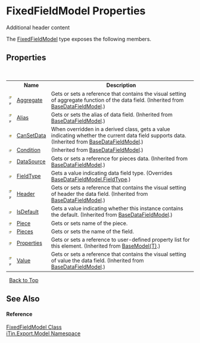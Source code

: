 # FixedFieldModel Properties
Additional header content 

The <a href="T_iTin_Export_Model_FixedFieldModel">FixedFieldModel</a> type exposes the following members.


## Properties
&nbsp;<table><tr><th></th><th>Name</th><th>Description</th></tr><tr><td>![Public property](media/pubproperty.gif "Public property")![Code example](media/CodeExample.png "Code example")</td><td><a href="P_iTin_Export_Model_BaseDataFieldModel_Aggregate">Aggregate</a></td><td>
Gets or sets a reference that contains the visual setting of aggregate function of the data field.
 (Inherited from <a href="T_iTin_Export_Model_BaseDataFieldModel">BaseDataFieldModel</a>.)</td></tr><tr><td>![Public property](media/pubproperty.gif "Public property")![Code example](media/CodeExample.png "Code example")</td><td><a href="P_iTin_Export_Model_BaseDataFieldModel_Alias">Alias</a></td><td>
Gets or sets the alias of data field.
 (Inherited from <a href="T_iTin_Export_Model_BaseDataFieldModel">BaseDataFieldModel</a>.)</td></tr><tr><td>![Protected property](media/protproperty.gif "Protected property")</td><td><a href="P_iTin_Export_Model_BaseDataFieldModel_CanSetData">CanSetData</a></td><td>
When overridden in a derived class, gets a value indicating whether the current data field supports data.
 (Inherited from <a href="T_iTin_Export_Model_BaseDataFieldModel">BaseDataFieldModel</a>.)</td></tr><tr><td>![Public property](media/pubproperty.gif "Public property")</td><td><a href="P_iTin_Export_Model_BaseDataFieldModel_Condition">Condition</a></td><td> (Inherited from <a href="T_iTin_Export_Model_BaseDataFieldModel">BaseDataFieldModel</a>.)</td></tr><tr><td>![Public property](media/pubproperty.gif "Public property")</td><td><a href="P_iTin_Export_Model_BaseDataFieldModel_DataSource">DataSource</a></td><td>
Gets or sets a reference for pieces data.
 (Inherited from <a href="T_iTin_Export_Model_BaseDataFieldModel">BaseDataFieldModel</a>.)</td></tr><tr><td>![Public property](media/pubproperty.gif "Public property")</td><td><a href="P_iTin_Export_Model_FixedFieldModel_FieldType">FieldType</a></td><td>
Gets a value indicating data field type.
 (Overrides <a href="P_iTin_Export_Model_BaseDataFieldModel_FieldType">BaseDataFieldModel.FieldType</a>.)</td></tr><tr><td>![Public property](media/pubproperty.gif "Public property")![Code example](media/CodeExample.png "Code example")</td><td><a href="P_iTin_Export_Model_BaseDataFieldModel_Header">Header</a></td><td>
Gets or sets a reference that contains the visual setting of header the data field.
 (Inherited from <a href="T_iTin_Export_Model_BaseDataFieldModel">BaseDataFieldModel</a>.)</td></tr><tr><td>![Public property](media/pubproperty.gif "Public property")</td><td><a href="P_iTin_Export_Model_BaseDataFieldModel_IsDefault">IsDefault</a></td><td>
Gets a value indicating whether this instance contains the default.
 (Inherited from <a href="T_iTin_Export_Model_BaseDataFieldModel">BaseDataFieldModel</a>.)</td></tr><tr><td>![Public property](media/pubproperty.gif "Public property")</td><td><a href="P_iTin_Export_Model_FixedFieldModel_Piece">Piece</a></td><td>
Gets or sets name of the piece.</td></tr><tr><td>![Public property](media/pubproperty.gif "Public property")</td><td><a href="P_iTin_Export_Model_FixedFieldModel_Pieces">Pieces</a></td><td>
Gets or sets the name of the field.</td></tr><tr><td>![Public property](media/pubproperty.gif "Public property")</td><td><a href="P_iTin_Export_Model_BaseModel_1_Properties">Properties</a></td><td>
Gets or sets a reference to user-defined property list for this element.
 (Inherited from <a href="T_iTin_Export_Model_BaseModel_1">BaseModel(T)</a>.)</td></tr><tr><td>![Public property](media/pubproperty.gif "Public property")![Code example](media/CodeExample.png "Code example")</td><td><a href="P_iTin_Export_Model_BaseDataFieldModel_Value">Value</a></td><td>
Gets or sets a reference that contains the visual setting of value the data field.
 (Inherited from <a href="T_iTin_Export_Model_BaseDataFieldModel">BaseDataFieldModel</a>.)</td></tr></table>&nbsp;
<a href="#fixedfieldmodel-properties">Back to Top</a>

## See Also


#### Reference
<a href="T_iTin_Export_Model_FixedFieldModel">FixedFieldModel Class</a><br /><a href="N_iTin_Export_Model">iTin.Export.Model Namespace</a><br />